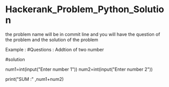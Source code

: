 


# Hackerank_Problem_Python_Solution
the problem name will be in commit line and you will have the question of the problem and the solution of the problem 


Example :
#Questions : Addtion  of two number 

#solution  

num1=int(input("Enter number 1"))
num2=int(input("Enter number 2"))

print("SUM :" ,num1+num2)

